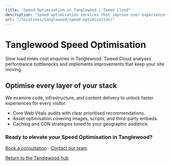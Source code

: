 ```yaml
---
title: "Speed Optimisation in Tanglewood | Tweed Cloud"
description: "Speed optimisation services that improve user experience for Tanglewood visitors."
url: "/locations/tanglewood/speed-optimisation/"
---
```


# Tanglewood Speed Optimisation

Slow load times cost enquiries in Tanglewood. Tweed Cloud analyses performance bottlenecks and implements improvements that keep your site moving.

## Optimise every layer of your stack

We examine code, infrastructure, and content delivery to unlock faster experiences for every visitor.

- Core Web Vitals audits with clear prioritised recommendations.
- Asset optimisation covering images, scripts, and third-party embeds.
- Caching and CDN strategies tuned to your geographic audience.

### Ready to elevate your Speed Optimisation in Tanglewood?

[Book a consultation](/consultation/) · [Contact our team](/contact/)

[Return to the Tanglewood hub](/locations/tanglewood/)
